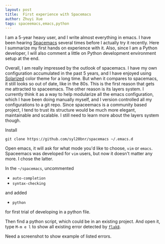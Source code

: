 ```yaml
---
layout: post
title:  First experience with Spacemacs
author: Zhuyi Xue
tags: spaceemacs,emacs,python
---
```


I am a 5-year heavy user, and I write almost everything in emacs. I have been
hearing [Spacemacs](https://github.com/syl20bnr/spacemacs) several times before
I actually try it recently. Here I summarize my first hands on experience with
it. Also, since I am a Python developer, I will also comment a little on Python
development environment setup at the end.


Overall, I am really impressed by the outlook of spacemacs. I have my own
configuration accumulated in the past 5 years, and I have enjoyed using
[Solarized](http://ethanschoonover.com/solarized) color theme for a long time.
But when it compares to spacemacs, it still looks so out of date, like in the
80s. This is the first reason that gets me attracted to spaceemacs. The other
reason is its layers system. I currently think it as a way to help modularize
all the emacs configuration, which I have been doing manually myself, and I
version controlled all my configurations to a git repo. Since spaceemacs is a
community based project, I tend to trust its structure would be much more
elegant, maintainable and scalable. I still need to learn more about the layers
system though.

Install

    git clone https://github.com/syl20bnr/spacemacs ~/.emacs.d
    
Open emacs, it will ask for what mode you'd like to choose, `vim` or `emacs`.
Spaceemacs was developed for `vim` users, but now it doesn't matter any more. I
chose the latter.

In the `~/spacemacs`, uncommented

* `auto-completion`
* `syntax-checking`

and added 

* `python`

for first trial of developing in a python file.

Then find a python script, which could be in an existing project. And open it,
type `M-m e l` to show all existing error detected by
[`flak8`](https://pypi.python.org/pypi/flake8).

Need a screenshot to show example of listed errors.
